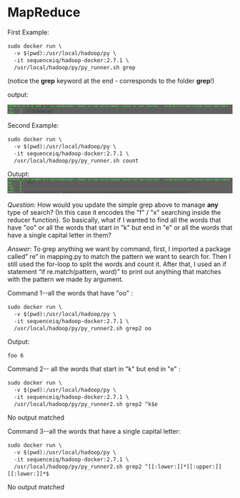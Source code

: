 # MapReduce
First Example:
```
sudo docker run \
  -v $(pwd):/usr/local/hadoop/py \
  -it sequenceiq/hadoop-docker:2.7.1 \
  /usr/local/hadoop/py/py_runner.sh grep
```
(notice the **grep** keyword at the end - corresponds to the folder **grep**!)

output:

![Plot](screenshots/Result_1.png)

Second Example:
```
sudo docker run \
  -v $(pwd):/usr/local/hadoop/py \
  -it sequenceiq/hadoop-docker:2.7.1 \
  /usr/local/hadoop/py/py_runner.sh count
```
Outupt:
![Plot](screenshots/Result_2.png)

*Question*: How would you update the simple grep above to manage __any__ type of search? (In this case it encodes the "f" / "x" searching inside the reducer function). So basically, what if I wanted to find all the words that have "oo" or all the words that start in "k" but end in "e" or all the words that have a single capital letter in them?

*Answer*:
To grep anything we want by command, first, I imported a package called” re” in mapping.py to match the pattern we want to search for.  Then I still used the for-loop to split the words and count it. After that, I used an if statement “if re.match(pattern, word)” to print out anything that matches with the pattern we made by argument. 

Command 1--all the words that have "oo" :
```
sudo docker run \
  -v $(pwd):/usr/local/hadoop/py \
  -it sequenceiq/hadoop-docker:2.7.1 \
  /usr/local/hadoop/py/py_runner2.sh grep2 oo
```
Output:
```
foo	6
```

Command 2-- all the words that start in "k" but end in "e" :
```
sudo docker run \
  -v $(pwd):/usr/local/hadoop/py \
  -it sequenceiq/hadoop-docker:2.7.1 \
  /usr/local/hadoop/py/py_runner2.sh grep2 ^k$e
```
No output matched

Command 3--all the words that have a single capital letter:
```
sudo docker run \
  -v $(pwd):/usr/local/hadoop/py \
  -it sequenceiq/hadoop-docker:2.7.1 \
  /usr/local/hadoop/py/py_runner2.sh grep2 ^[[:lower:]]*[[:upper:]][[:lower:]]*$
```
No output matched
